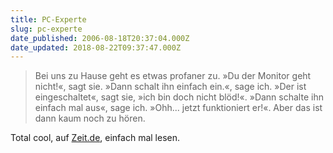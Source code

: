 ```yaml
---
title: PC-Experte
slug: pc-experte
date_published: 2006-08-18T20:37:04.000Z
date_updated: 2018-08-22T09:37:47.000Z
---
```


> Bei uns zu Hause geht es etwas profaner zu. »Du der Monitor geht nicht!«, sagt sie. »Dann schalt ihn einfach ein.«, sage ich. »Der ist eingeschaltet«, sagt sie, »ich bin doch nicht blöd!«. »Dann schalte ihn einfach mal aus«, sage ich. »Ohh... jetzt funktioniert er!«. Aber das ist dann kaum noch zu hören.

Total cool, auf [Zeit.de](http://www.zeit.de/online/2006/33/pc-experte), einfach mal lesen.

